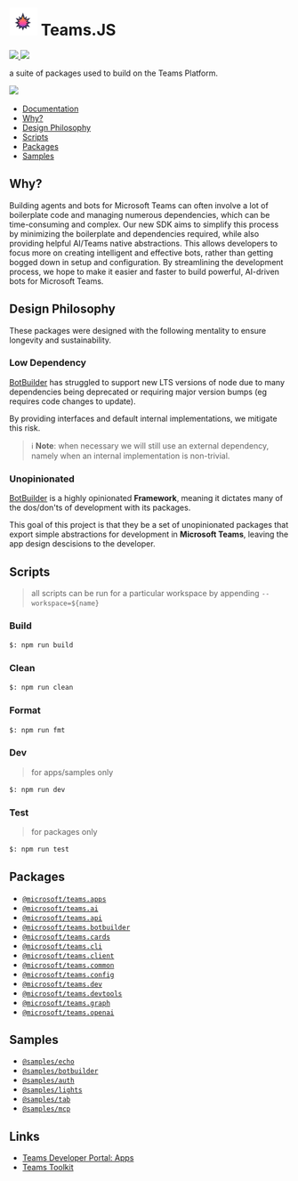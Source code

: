 # <img src="./assets/icons/icon.png" width="50px" /> Teams.JS

<a href="#">
    <img src="https://img.shields.io/github/package-json/v/microsoft/teams.js?label=npm" />
</a>
<a href="https://github.com/microsoft/teams.js/actions/workflows/pages/pages-build-deployment">
    <img src="https://img.shields.io/github/actions/workflow/status/microsoft/teams.js/pages/pages-build-deployment?label=documentation" />
</a>

a suite of packages used to build on the Teams Platform.

<a href="https://microsoft.github.io/teams.js/2.getting-started/1.create-application.html" target="_blank">
    <img src="https://img.shields.io/badge/📖 Getting Started-blue?style=for-the-badge" />
</a>

- [Documentation](https://microsoft.github.io/teams.js)
- [Why?](#why)
- [Design Philosophy](#design-philosophy)
- [Scripts](#scripts)
- [Packages](#packages)
- [Samples](#samples)

## Why?

Building agents and bots for Microsoft Teams can often involve a lot of boilerplate code and managing numerous dependencies, which can be time-consuming and complex. Our new SDK aims to simplify this process by minimizing the boilerplate and dependencies required, while also providing helpful AI/Teams native abstractions. This allows developers to focus more on creating intelligent and effective bots, rather than getting bogged down in setup and configuration. By streamlining the development process, we hope to make it easier and faster to build powerful, AI-driven bots for Microsoft Teams.

## Design Philosophy

These packages were designed with the following mentality to ensure longevity and sustainability.

### Low Dependency

[BotBuilder](https://github.com/microsoft/botbuilder-js) has struggled to support new LTS versions of node due to many dependencies being deprecated or requiring major version bumps (eg requires code changes to update).

By providing interfaces and default internal implementations, we mitigate this risk.

> ℹ️ **Note**: when necessary we will still use an external dependency, namely when an internal implementation is non-trivial.

### Unopinionated

[BotBuilder](https://github.com/microsoft/botbuilder-js) is a highly opinionated **Framework**, meaning it dictates many of the dos/don'ts of development with its packages.

This goal of this project is that they be a set of unopinionated packages that export simple abstractions for development in **Microsoft Teams**, leaving the app design descisions to the developer.

## Scripts

> all scripts can be run for a particular workspace by appending `--workspace=${name}`

### Build

```bash
$: npm run build
```

### Clean

```bash
$: npm run clean
```

### Format

```bash
$: npm run fmt
```

### Dev

> for apps/samples only

```bash
$: npm run dev
```

### Test

> for packages only

```bash
$: npm run test
```

## Packages

- [`@microsoft/teams.apps`](./packages/apps/README.md)
- [`@microsoft/teams.ai`](./packages/ai/README.md)
- [`@microsoft/teams.api`](./packages/api/README.md)
- [`@microsoft/teams.botbuilder`](./packages/botbuilder/README.md)
- [`@microsoft/teams.cards`](./packages/cards/README.md)
- [`@microsoft/teams.cli`](./packages/cli/README.md)
- [`@microsoft/teams.client`](./packages/client/README.md)
- [`@microsoft/teams.common`](./packages/common/README.md)
- [`@microsoft/teams.config`](./packages/config/README.md)
- [`@microsoft/teams.dev`](./packages/dev/README.md)
- [`@microsoft/teams.devtools`](./packages/devtools/README.md)
- [`@microsoft/teams.graph`](./packages/graph/README.md)
- [`@microsoft/teams.openai`](./packages/openai/README.md)

## Samples

- [`@samples/echo`](./samples/echo/README.md)
- [`@samples/botbuilder`](./samples/botbuilder/README.md)
- [`@samples/auth`](./samples/auth/README.md)
- [`@samples/lights`](./samples/lights/README.md)
- [`@samples/tab`](./samples/tab/README.md)
- [`@samples/mcp`](./samples/mcp/README.md)

## Links

- [Teams Developer Portal: Apps](https://dev.teams.microsoft.com/apps)
- [Teams Toolkit](https://www.npmjs.com/package/@microsoft/teamsapp-cli)
